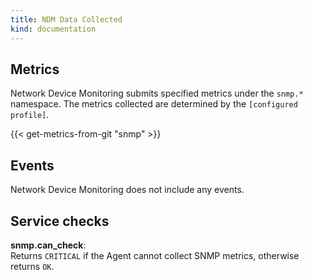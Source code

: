 ```yaml
---
title: NDM Data Collected
kind: documentation
---
```


## Metrics

Network Device Monitoring submits specified metrics under the `snmp.*` namespace. The metrics collected are determined by the `[configured profile]`.

{{< get-metrics-from-git "snmp" >}}

## Events

Network Device Monitoring does not include any events.

## Service checks

**snmp.can_check**:<br>
Returns `CRITICAL` if the Agent cannot collect SNMP metrics, otherwise returns `OK`.

